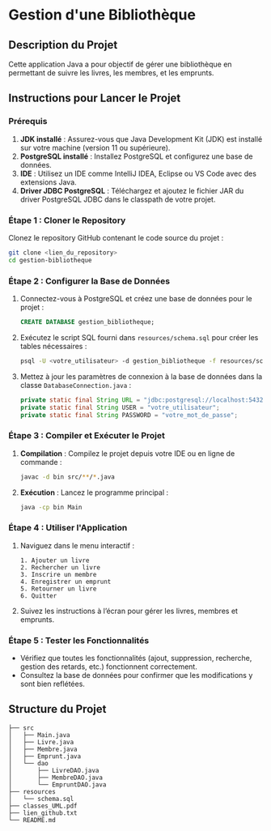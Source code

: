 # Gestion d'une Bibliothèque

## Description du Projet

Cette application Java a pour objectif de gérer une bibliothèque en permettant de suivre les livres, les membres, et les emprunts.

## Instructions pour Lancer le Projet

### Prérequis

1. **JDK installé** : Assurez-vous que Java Development Kit (JDK) est installé sur votre machine (version 11 ou supérieure).
2. **PostgreSQL installé** : Installez PostgreSQL et configurez une base de données.
3. **IDE** : Utilisez un IDE comme IntelliJ IDEA, Eclipse ou VS Code avec des extensions Java.
4. **Driver JDBC PostgreSQL** : Téléchargez et ajoutez le fichier JAR du driver PostgreSQL JDBC dans le classpath de votre projet.

### Étape 1 : Cloner le Repository

Clonez le repository GitHub contenant le code source du projet :

```bash
git clone <lien_du_repository>
cd gestion-bibliotheque
```

### Étape 2 : Configurer la Base de Données

1. Connectez-vous à PostgreSQL et créez une base de données pour le projet :
   ```sql
   CREATE DATABASE gestion_bibliotheque;
   ```

2. Exécutez le script SQL fourni dans `resources/schema.sql` pour créer les tables nécessaires :
   ```bash
   psql -U <votre_utilisateur> -d gestion_bibliotheque -f resources/schema.sql
   ```

3. Mettez à jour les paramètres de connexion à la base de données dans la classe `DatabaseConnection.java` :
   ```java
   private static final String URL = "jdbc:postgresql://localhost:5432/gestion_bibliotheque";
   private static final String USER = "votre_utilisateur";
   private static final String PASSWORD = "votre_mot_de_passe";
   ```

### Étape 3 : Compiler et Exécuter le Projet

1. **Compilation** : Compilez le projet depuis votre IDE ou en ligne de commande :
   ```bash
   javac -d bin src/**/*.java
   ```

2. **Exécution** : Lancez le programme principal :
   ```bash
   java -cp bin Main
   ```

### Étape 4 : Utiliser l'Application

1. Naviguez dans le menu interactif :
   ```
   1. Ajouter un livre
   2. Rechercher un livre
   3. Inscrire un membre
   4. Enregistrer un emprunt
   5. Retourner un livre
   6. Quitter
   ```
2. Suivez les instructions à l’écran pour gérer les livres, membres et emprunts.

### Étape 5 : Tester les Fonctionnalités

- Vérifiez que toutes les fonctionnalités (ajout, suppression, recherche, gestion des retards, etc.) fonctionnent correctement.
- Consultez la base de données pour confirmer que les modifications y sont bien reflétées.

## Structure du Projet

```plaintext
├── src
│   ├── Main.java
│   ├── Livre.java
│   ├── Membre.java
│   ├── Emprunt.java
│   └── dao
│       ├── LivreDAO.java
│       ├── MembreDAO.java
│       └── EmpruntDAO.java
├── resources
│   └── schema.sql
├── classes_UML.pdf
├── lien_github.txt
└── README.md
```